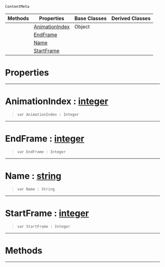  `ContentMeta`

|Methods|Properties|Base Classes|Derived Classes|
|---|---|---|---|
| |[ AnimationIndex](https://github.com/zeroengineteam/ZeroDocs/blob/master/code_reference/class_reference/animationclip.markdown#animationindex-zero-engi)|Object| |
| |[ EndFrame](https://github.com/zeroengineteam/ZeroDocs/blob/master/code_reference/class_reference/animationclip.markdown#endframe-zero-engine-doc)| | |
| |[ Name](https://github.com/zeroengineteam/ZeroDocs/blob/master/code_reference/class_reference/animationclip.markdown#name-zero-engine-documen)| | |
| |[ StartFrame](https://github.com/zeroengineteam/ZeroDocs/blob/master/code_reference/class_reference/animationclip.markdown#startframe-zero-engine-d)| | |


 #  Properties


---  
 #  AnimationIndex : [integer](https://github.com/zeroengineteam/ZeroDocs/blob/master/code_reference/nada_base_types/integer.markdown)

> 
> ``` lang=cpp, name=Nada
> var AnimationIndex : Integer


---  
 #  EndFrame : [integer](https://github.com/zeroengineteam/ZeroDocs/blob/master/code_reference/nada_base_types/integer.markdown)

> 
> ``` lang=cpp, name=Nada
> var EndFrame : Integer


---  
 #  Name : [string](https://github.com/zeroengineteam/ZeroDocs/blob/master/code_reference/nada_base_types/string.markdown)

> 
> ``` lang=cpp, name=Nada
> var Name : String


---  
 #  StartFrame : [integer](https://github.com/zeroengineteam/ZeroDocs/blob/master/code_reference/nada_base_types/integer.markdown)

> 
> ``` lang=cpp, name=Nada
> var StartFrame : Integer


---  
 #  Methods


---  
 

 